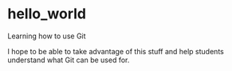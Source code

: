 # hello_world
Learning how to use Git

I hope to be able to take advantage of this stuff and help students understand what Git can be used for. 


